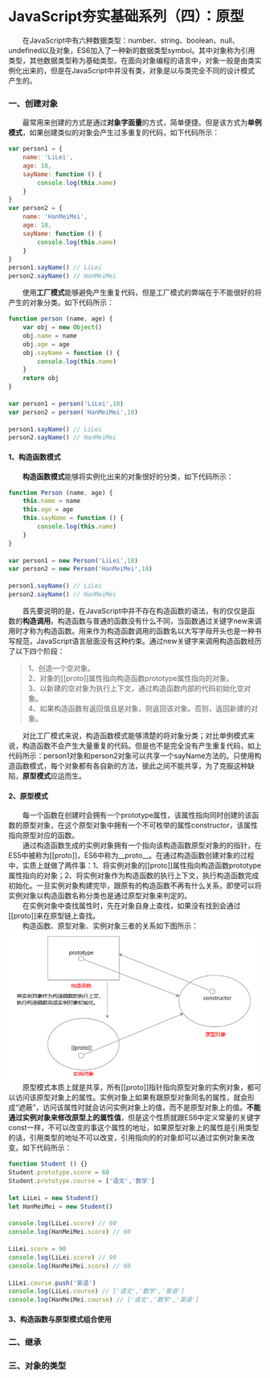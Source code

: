 # JavaScript夯实基础系列（四）：原型
&emsp;&emsp;在JavaScript中有六种数据类型：number、string、boolean、null、undefined以及对象，ES6加入了一种新的数据类型symbol。其中对象称为引用类型，其他数据类型称为基础类型。在面向对象编程的语言中，对象一般是由类实例化出来的，但是在JavaScript中并没有类，对象是以与类完全不同的设计模式产生的。<br/>
### 一、创建对象
&emsp;&emsp;最常用来创建的方式是通过**对象字面量**的方式，简单便捷。但是该方式为**单例模式**，如果创建类似的对象会产生过多重复的代码，如下代码所示：<br/>
```js
var person1 = {
    name: 'LiLei',
    age: 18,
    sayName: function () {
        console.log(this.name)
    }
}
var person2 = {
    name: 'HanMeiMei',
    age: 18,
    sayName: function () {
        console.log(this.name)
    }
}
person1.sayName() // LiLei
person2.sayName() // HanMeiMei
```
&emsp;&emsp;使用**工厂模式**能够避免产生重复代码，但是工厂模式的弊端在于不能很好的将产生的对象分类。如下代码所示：<br/>
```js
function person (name, age) {
    var obj = new Object()
    obj.name = name
    obj.age = age
    obj.sayName = function () {
        console.log(this.name)
    }
    return obj
}
        
var person1 = person('LiLei',18)
var person2 = person('HanMeiMei',18)

person1.sayName() // LiLei
person2.sayName() // HanMeiMei
```
#### 1、构造函数模式
&emsp;&emsp;**构造函数模式**能够将实例化出来的对象很好的分类，如下代码所示：<br/>
```js
function Person (name, age) {
    this.name = name
    this.age = age
    this.sayName = function () {
        console.log(this.name)
    }
}

var person1 = new Person('LiLei',18)
var person2 = new Person('HanMeiMei',18)

person1.sayName() // LiLei
person2.sayName() // HanMeiMei
```
&emsp;&emsp;首先要说明的是，在JavaScript中并不存在构造函数的语法，有的仅仅是函数的**构造调用**。构造函数与普通的函数没有什么不同，当函数通过关键字new来调用时才称为构造函数。用来作为构造函数调用的函数名以大写字母开头也是一种书写规范，JavaScript语言层面没有这种约束。通过new关键字来调用构造函数经历了以下四个阶段：<br>
> 1、创造一个空对象。  
> 2、对象的[[proto]]属性指向构造函数prototype属性指向的对象。  
> 3、以新建的空对象为执行上下文，通过构造函数内部的代码初始化空对象。  
> 4、如果构造函数有返回值且是对象，则返回该对象。否则，返回新建的对象。  

&emsp;&emsp;对比工厂模式来说，构造函数模式能够清楚的将对象分类；对比单例模式来说，构造函数不会产生大量重复的代码。但是也不是完全没有产生重复代码，如上代码所示：person1对象和person2对象可以共享一个sayName方法的。只使用构造函数模式，每个对象都有各自新的方法，彼此之间不能共享，为了克服这种缺陷，**原型模式**应运而生。
#### 2、原型模式
&emsp;&emsp;每一个函数在创建时会拥有一个prototype属性，该属性指向同时创建的该函数的原型对象，在这个原型对象中拥有一个不可枚举的属性constructor，该属性指向原型对应的函数。<br/>
&emsp;&emsp;通过构造函数生成的实例对象拥有一个指向该构造函数原型对象的的指针，在ES5中被称为[[proto]]，ES6中称为__proto__。在通过构造函数创建对象的过程中，实质上就做了两件事：1、将实例对象的[[proto]]属性指向构造函数prototype属性指向的对象；2、将实例对象作为构造函数的执行上下文，执行构造函数完成初始化。一旦实例对象构建完毕，跟原有的构造函数不再有什么关系，即使可以将实例对象以构造函数名称分类也是通过原型对象来判定的。<br/>
&emsp;&emsp;在实例对象中查找属性时，先在对象自身上查找，如果没有找到会通过[[proto]]来在原型链上查找。<br/>
&emsp;&emsp;构造函数、原型对象、实例对象三者的关系如下图所示：<br/>
![原型关系图](../image/js/prototype-1.png)
&emsp;&emsp;原型模式本质上就是共享，所有[[proto]]指针指向原型对象的实例对象，都可以访问该原型对象上的属性。实例对象上如果有跟原型对象同名的属性，就会形成“遮蔽”，访问该属性时就会访问实例对象上的值，而不是原型对象上的值。**不能通过实例对象来修改原型上的属性值**，但是这个性质就跟ES6中定义常量的关键字const一样，不可以改变的事这个属性的地址，如果原型对象上的属性是引用类型的话，引用类型的地址不可以改变，引用指向的的对象却可以通过实例对象来改变。如下代码所示：<br/>
```js
function Student () {}
Student.prototype.score = 60
Student.prototype.course = ['语文','数学']

let LiLei = new Student()
let HanMeiMei = new Student()

console.log(LiLei.score) // 60
console.log(HanMeiMei.score) // 60

LiLei.score = 90
console.log(LiLei.score) // 90
console.log(HanMeiMei.score) // 60

LiLei.course.push('英语')
console.log(LiLei.course) // ['语文','数学','英语']
console.log(HanMeiMei.course) // ['语文','数学','英语']
```
#### 3、构造函数与原型模式组合使用
### 二、继承
### 三、对象的类型